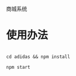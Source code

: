 商城系统

# 使用办法

```git clone git@github.com:worldlove/adidas.git

cd adidas && npm install

npm start
```

